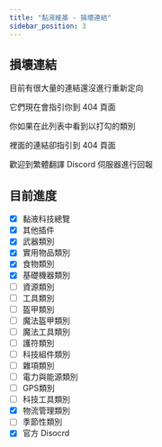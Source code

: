 ```yaml
---
title: "黏液維基 - 損壞連結"
sidebar_position: 3
---
```


## 損壞連結

目前有很大量的連結還沒進行重新定向

它們現在會指引你到 404 頁面

你如果在此列表中看到以打勾的類別

裡面的連結卻指引到 404 頁面

歡迎到繁體翻譯 Discord 伺服器進行回報

## 目前進度

- [x] 黏液科技總覽
- [x] 其他插件
- [x] 武器類別
- [x] 實用物品類別
- [x] 食物類別
- [x] 基礎機器類別
- [ ] 資源類別
- [ ] 工具類別
- [ ] 盔甲類別
- [ ] 魔法盔甲類別
- [ ] 魔法工具類別
- [ ] 護符類別
- [ ] 科技組件類別
- [ ] 雜項類別
- [ ] 電力與能源類別
- [ ] GPS類別
- [ ] 科技工具類別
- [x] 物流管理類別
- [ ] 季節性類別
- [x] 官方 Disocrd
